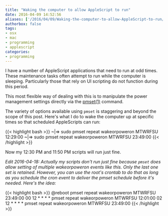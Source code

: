 ```yaml
---
title: "Waking the computer to allow AppleScript to run"
date: 2016-04-09 14:52:56
aliases: ['/2016/04/09/Waking-the-computer-to-allow-AppleScript-to-run/']
authorbox: false
tags:
- osx
- mac
- programming
- applescript
categories:
- programming
---
```

I have a number of AppleScript applications that need to run at odd times. These maintenance tasks often attempt to run while the computer is sleeping. Particularly those that rely on UI scripting do not function during this period.

This most flexible way of dealing with this is to manipulate the power management settings directly via the [pmset(1)](https://developer.apple.com/library/mac/documentation/Darwin/Reference/ManPages/man1/pmset.1.html) command.

The variety of options available using `pmset` is staggering and beyond the scope of this post. Here's what I do to wake the computer up at specific times so that scheduled AppleScripts can run:

{{< highlight bash >}}
~|⇒ sudo pmset repeat wakeorpoweron MTWRFSU 12:29:00
~|⇒ sudo pmset repeat wakeorpoweron MTWRFSU 23:49:00
{{< /highlight >}}

Now my 12:30 PM and 11:50 PM scripts will run just fine.

_Edit 2016-04-18: Actually my scripts don't run just fine because `pmset` does allow setting of multiple wakeorpoweron events like this. Only the last one set is retained. However, you can use the root's crontab to do that as long as you schedule the cron event to deliver the pmset schedule before it's needed. Here's the idea:_

{{< highlight bash >}}
@reboot pmset repeat wakeorpoweron MTWRFSU 23:49:00
00 12 * * * * pmset repeat wakeorpoweron MTWRFSU 12:01:00
02 12 * * * * pmset repeat wakeorpoweron MTWRFSU 23:49:00
{{< /highlight >}}
